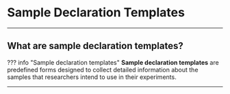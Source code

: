 # Sample Declaration Templates
______________________________________________________________________________________

## What are sample declaration templates?

??? info "Sample declaration templates" 
    **Sample declaration templates** are predefined forms designed to collect detailed information about the samples that researchers intend to use in their experiments.

______________________________________________________________________________________
